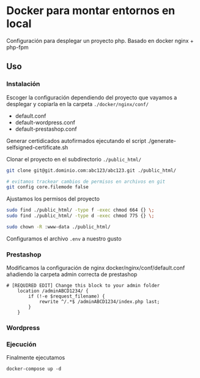 # Docker para montar entornos en local

Configuración para desplegar un proyecto php.
Basado en docker nginx + php-fpm

## Uso

### Instalación

Escoger la configuración dependiendo del proyecto que vayamos a desplegar
y copiarla en la carpeta `./docker/nginx/conf/`
- default.conf
- default-wordpress.conf
- default-prestashop.conf

Generar certidicados autofirmados ejecutando el script ./generate-selfsigned-certificate.sh

Clonar el proyecto en el subdirectorio `./public_html/`

```bash
git clone git@git.dominio.com:abc123/abc123.git ./public_html/

# evitamos trackear cambios de permisos en archivos en git
git config core.filemode false
```

Ajustamos los permisos del proyecto

```bash
sudo find ./public_html/ -type f -exec chmod 664 {} \;
sudo find ./public_html/ -type d -exec chmod 775 {} \;

sudo chown -R :www-data ./public_html/

```

Configuramos el archivo `.env` a nuestro gusto

### Prestashop

Modificamos la configuración de nginx docker/nginx/conf/default.conf añadiendo la carpeta admin correcta de prestashop

```
# [REQUIRED EDIT] Change this block to your admin folder
    location /adminABCD1234/ {
        if (!-e $request_filename) {
            rewrite ^/.*$ /adminABCD1234/index.php last;
        }
    }
```

### Wordpress

### Ejecución

Finalmente ejecutamos

```
docker-compose up -d
```